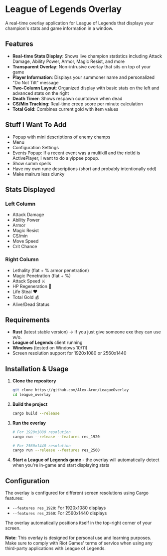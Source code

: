 # League of Legends Overlay
A real-time overlay application for League of Legends that displays your champion's stats and game information in a window.

## Features

- **Real-time Stats Display**: Shows live champion statistics including Attack Damage, Ability Power, Armor, Magic Resist, and more
- **Transparent Overlay**: Non-intrusive overlay that sits on top of your game
- **Player Information**: Displays your summoner name and personalized "Do Not Tilt" message 
- **Two-Column Layout**: Organized display with basic stats on the left and advanced stats on the right
- **Death Timer**: Shows respawn countdown when dead
- **CS/Min Tracking**: Real-time creep score per minute calculation
- **Total Gold**: Combines current gold with item values

## Stuff I Want To Add
- Popup with mini descriptions of enemy champs
- Menu
- Configuration Settings
- Events Popup: If a recent event was a multikill and the riotId is ActivePlayer, I want to do a yippee popup.
- Show summ spells
- Have my own rune descriptions (short and probably intentionally odd)
- Make main.rs less clunky

## Stats Displayed

### Left Column
- Attack Damage
- Ability Power  
- Armor
- Magic Resist
- CS/min
- Move Speed
- Crit Chance

### Right Column
- Lethality (flat + % armor penetration)
- Magic Penetration (flat + %)
- Attack Speed ⚔
- HP Regeneration 💉
- Life Steal ❤
- Total Gold 💰
- Alive/Dead Status

## Requirements

- **Rust** (latest stable version) -> If you just give someone exe they can use w/o.
- **League of Legends** client running
- **Windows** (tested on Windows 10/11)
- Screen resolution support for 1920x1080 or 2560x1440

## Installation & Usage

1. **Clone the repository**
   ```bash
   git clone https://github.com/Alex-Aron/LeagueOverlay
   cd league_overlay
   ```

2. **Build the project**
   ```bash
   cargo build --release
   ```

3. **Run the overlay**
   ```bash
   # For 1920x1080 resolution
   cargo run --release --features res_1920
   
   # For 2560x1440 resolution  
   cargo run --release --features res_2560
   ```

4. **Start a League of Legends game** - the overlay will automatically detect when you're in-game and start displaying stats

## Configuration

The overlay is configured for different screen resolutions using Cargo features:

- `--features res_1920`: For 1920x1080 displays
- `--features res_2560`: For 2560x1440 displays

The overlay automatically positions itself in the top-right corner of your screen.

**Note**: This overlay is designed for personal use and learning purposes. Make sure to comply with Riot Games' terms of service when using any third-party applications with League of Legends.
